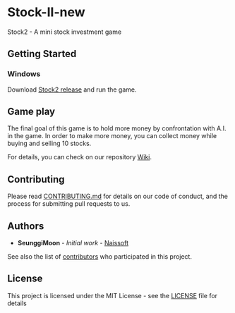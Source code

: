 # Stock-II-new



Stock2 - A mini stock investment game



## Getting Started



### Windows

Download [Stock2 release](https://github.com/dldkddkd/Stock-II-new/releases/latest) and run the game.

## Game play

The final goal of this game is to hold more money by confrontation with A.I. in the game. In order to make more money, you can collect money while buying and selling 10 stocks.

For details, you can check on our repository [Wiki](https://github.com/dldkddkd/Stock-II-new.wiki.git).

## Contributing



Please read [CONTRIBUTING.md](https://github.com/dlkdkddkd/Stock-II-new/CONTRIBUTING.md) for details on our code of conduct, and the process for submitting pull requests to us.



## Authors



* **SeunggiMoon** - *Initial work* - [Naissoft](https://github.com/SeunggiMoon)



See also the list of [contributors](CONTRIBUTORS.md) who participated in this project.



## License





This project is licensed under the MIT License - see the [LICENSE](LICENSE) file for details
